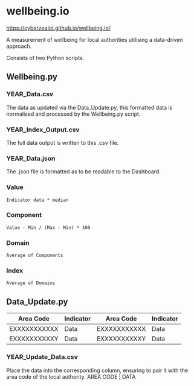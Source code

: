 # wellbeing.io
https://cyberzealot.github.io/wellbeing.io/

A measurement of wellbeing for local authorities utilising a data-driven approach.

Consists of two Python scripts.

## Wellbeing.py

### YEAR_Data.csv
The data as updated via the Data_Update.py, this formatted data is normalised and processed by the Wellbeing.py script.

### YEAR_Index_Output.csv
The full data output is written to this .csv file. 

### YEAR_Data.json
The .json file is formatted as to be readable to the Dashboard.

### Value
````
Indicator data * median
````
### Component
````
Value - Min / (Max - Min) * 100
````
### Domain
````
Average of Components
````
### Index
````
Average of Domains
````

## Data_Update.py
| Area Code     | Indicator     | Area Code     | Indicator     | 
| ------------- | ------------- | ------------- | ------------- |
| EXXXXXXXXXXX  | Data          | EXXXXXXXXXXX  | Data          |
| EXXXXXXXXXXY  | Data          | EXXXXXXXXXXY  | Data          |

### YEAR_Update_Data.csv
Place the data into the corresponding column, ensuring to pair it with the area code of the local authority. AREA CODE | DATA
